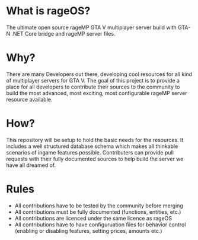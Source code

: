 # What is rageOS?
The ultimate open source rageMP GTA V multiplayer server build with GTA-N .NET Core bridge and rageMP server files.

# Why?
There are many Developers out there, developing cool resources for all kind of multiplayer servers for GTA V.
The goal of this project is to provide a place for all developers to contribute their sources to the community to build the most advanced, most exciting, most configurable rageMP server resource available.

# How?
This repository will be setup to hold the basic needs for the resources. It includes a well structured database schema which makes all thinkable scenarios of ingame features possible.
Contributers can provide pull requests with their fully documented sources to help build the server we have all dreamed of.

# Rules
* All contributions have to be tested by the community before merging
* All contributions must be fully documented (functions, entities, etc.)
* All contributions are licenced under the same licence as rageOS
* All contributions have to have configuruation files for behavior control (enabling or disabling features, setting prices, amounts etc.)

